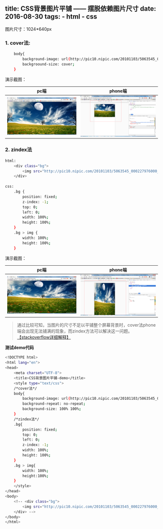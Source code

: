 title: CSS背景图片平铺 —— 摆脱依赖图片尺寸
date: 2016-08-30
tags:
	- html
	- css
---

图片尺寸：1024*640px  

### 1. cover法:

```bash
    body{
        background-image: url(http://pic10.nipic.com/20101103/5063545_000227976000_2.jpg);
        backgroound-size: cover;
    }
```

演示截图：

|**pc端**|**phone端**|
|:------:|:---------:|
|![cover法pc端演示截图](/images/cover-pc.png) |![cover法phone端演示截图](/images/cover-phone.png)|

### 2. zindex法

```bash
html:
    <div class="bg">
    	<img src="http://pic10.nipic.com/20101103/5063545_000227976000_2.jpg" alt=""/>
    </div> 

css:
    .bg {
        position: fixed;
        z-index: -1;
        top: 0;
        left: 0;
        width: 100%;
        height: 100%;
    }
    .bg > img {
        width: 100%;
        height: 100%;
    }
```

演示截图：

|**pc端**|**phone端**|
|:------:|:---------:|
|![zindex法pc端演示截图](/images/zindex-pc.png)|![zindex法phone端演示截图](/images/zindex-phone.png)|


> 通过比较可知，当图片的尺寸不足以平铺整个屏幕背景时，cover法phone端会出现无法铺满的现象，而zindex方法可以解决这一问题。[【stackoverflow详细解释】](http://stackoverflow.com/questions/1150163/stretch-and-scale-a-css-image-in-the-background-with-css-only/7372377#7372377)

**测试demo代码**

```bash
<!DOCTYPE html>
<html lang="en">
<head>
	<meta charset="UTF-8">
	<title>CSS背景图片平铺-demo</title>
	<style type="text/css">
	/*cover法*/
	body{
		background-image: url(http://pic10.nipic.com/20101103/5063545_000227976000_2.jpg);
		background-repeat: no-repeat;
		background-size: 100% 100%;
	}
	/*zindex法*/
	.bg{
		position: fixed;
		top: 0;
		left: 0;
		z-index: -1;
		width: 100%;
		height: 100%;
	}
	.bg > img{
		width: 100%;
		height:100%;
	}
	</style>
</head>
<body>
	<!-- <div class="bg">
		<img src="http://pic10.nipic.com/20101103/5063545_000227976000_2.jpg" />
	</div> -->
</body>
</html>
```